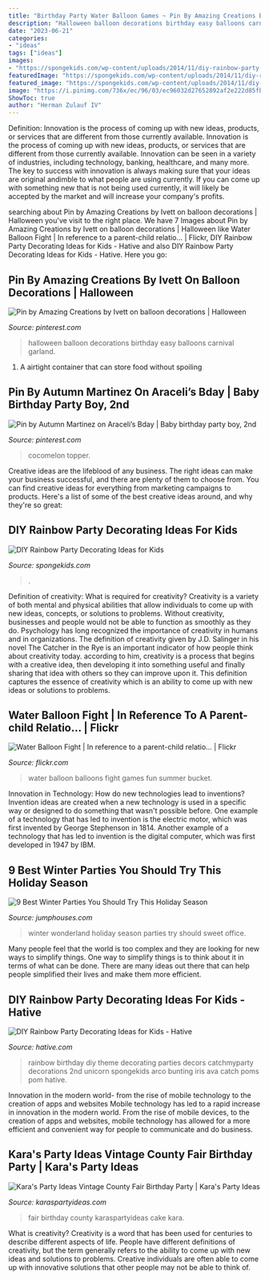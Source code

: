 ```yaml
---
title: "Birthday Party Water Balloon Games ~ Pin By Amazing Creations By Ivett On Balloon Decorations"
description: "Halloween balloon decorations birthday easy balloons carnival garland"
date: "2023-06-21"
categories:
- "ideas"
tags: ["ideas"]
images:
- "https://spongekids.com/wp-content/uploads/2014/11/diy-rainbow-party-decorating-ideas/5-rainbow-table-decor.jpg"
featuredImage: "https://spongekids.com/wp-content/uploads/2014/11/diy-rainbow-party-decorating-ideas/5-rainbow-table-decor.jpg"
featured_image: "https://spongekids.com/wp-content/uploads/2014/11/diy-rainbow-party-decorating-ideas/5-rainbow-table-decor.jpg"
image: "https://i.pinimg.com/736x/ec/96/03/ec96032d27652892af2e222d85fb2066.jpg"
ShowToc: true
author: "Herman Zulauf IV"
---
```



Definition: Innovation is the process of coming up with new ideas, products, or services that are different from those currently available.
Innovation is the process of coming up with new ideas, products, or services that are different from those currently available. Innovation can be seen in a variety of industries, including technology, banking, healthcare, and many more. The key to success with innovation is always making sure that your ideas are original andimble to what people are using currently. If you can come up with something new that is not being used currently, it will likely be accepted by the market and will increase your company's profits.

	

		
searching about Pin by Amazing Creations by Ivett on balloon decorations | Halloween you've visit to the right place. We have 7 Images about Pin by Amazing Creations by Ivett on balloon decorations | Halloween like Water Balloon Fight | In reference to a parent-child relatio… | Flickr, DIY Rainbow Party Decorating Ideas for Kids - Hative and also DIY Rainbow Party Decorating Ideas for Kids - Hative. Here you go:
		
    
## Pin By Amazing Creations By Ivett On Balloon Decorations | Halloween

<img loading=lazy src="https://i.pinimg.com/736x/02/62/21/026221958d331a3ecf15827334eb8d0c--balloon-decorations.jpg" onerror="this.onerror=null;this.src='https://tse4.mm.bing.net/th?id=OIP.3bV6H3uKHEIwwccf1sTDIgHaNK&amp;pid=15.1';" alt="Pin by Amazing Creations by Ivett on balloon decorations | Halloween">

_Source: pinterest.com_

>halloween balloon decorations birthday easy balloons carnival garland. 

	

1. A airtight container that can store food without spoiling 

    
## Pin By Autumn Martinez On Araceli’s Bday | Baby Birthday Party Boy, 2nd

<img loading=lazy src="https://i.pinimg.com/736x/ec/96/03/ec96032d27652892af2e222d85fb2066.jpg" onerror="this.onerror=null;this.src='https://tse2.mm.bing.net/th?id=OIP.IbCyeGEWh7HW8tqDNFYk-QHaJ3&amp;pid=15.1';" alt="Pin by Autumn Martinez on Araceli’s Bday | Baby birthday party boy, 2nd">

_Source: pinterest.com_

>cocomelon topper. 

	

Creative ideas are the lifeblood of any business. The right ideas can make your business successful, and there are plenty of them to choose from. You can find creative ideas for everything from marketing campaigns to products. Here's a list of some of the best creative ideas around, and why they're so great: 

    
## DIY Rainbow Party Decorating Ideas For Kids

<img loading=lazy src="https://spongekids.com/wp-content/uploads/2014/11/diy-rainbow-party-decorating-ideas/5-rainbow-table-decor.jpg" onerror="this.onerror=null;this.src='https://tse4.mm.bing.net/th?id=OIP.nMuxdESfSZj1uaUReL2v-AHaLI&amp;pid=15.1';" alt="DIY Rainbow Party Decorating Ideas for Kids">

_Source: spongekids.com_

>. 

	

Definition of creativity: What is required for creativity?
Creativity is a variety of both mental and physical abilities that allow individuals to come up with new ideas, concepts, or solutions to problems. Without creativity, businesses and people would not be able to function as smoothly as they do. Psychology has long recognized the importance of creativity in humans and in organizations. The definition of creativity given by J.D. Salinger in his novel The Catcher in the Rye is an important indicator of how people think about creativity today. according to him, creativity is a process that begins with a creative idea, then developing it into something useful and finally sharing that idea with others so they can improve upon it. This definition captures the essence of creativity which is an ability to come up with new ideas or solutions to problems.

    
## Water Balloon Fight | In Reference To A Parent-child Relatio… | Flickr

<img loading=lazy src="https://c1.staticflickr.com/5/4097/4861090118_a152f425c0_b.jpg" onerror="this.onerror=null;this.src='https://tse4.mm.bing.net/th?id=OIP.sj89ucbZe1noEgbh6Jk1MAHaJ4&amp;pid=15.1';" alt="Water Balloon Fight | In reference to a parent-child relatio… | Flickr">

_Source: flickr.com_

>water balloon balloons fight games fun summer bucket. 

	

Innovation in Technology: How do new technologies lead to inventions?
Invention ideas are created when a new technology is used in a specific way or designed to do something that wasn't possible before. One example of a technology that has led to invention is the electric motor, which was first invented by George Stephenson in 1814. Another example of a technology that has led to invention is the digital computer, which was first developed in 1947 by IBM.

    
## 9 Best Winter Parties You Should Try This Holiday Season

<img loading=lazy src="https://www.jumphouses.com/wp-content/uploads/2017/12/Winter-Wonderland-Party-Ideas.jpg" onerror="this.onerror=null;this.src='https://tse2.mm.bing.net/th?id=OIP.Vj3WH1ZQeVJA5OWEi1fQCAHaEu&amp;pid=15.1';" alt="9 Best Winter Parties You Should Try This Holiday Season">

_Source: jumphouses.com_

>winter wonderland holiday season parties try should sweet office. 

	

Many people feel that the world is too complex and they are looking for new ways to simplify things. One way to simplify things is to think about it in terms of what can be done. There are many ideas out there that can help people simplified their lives and make them more efficient.

    
## DIY Rainbow Party Decorating Ideas For Kids - Hative

<img loading=lazy src="https://hative.com/wp-content/uploads/2014/11/diy-rainbow-party-decorating-ideas/9-rainbow-wall-decors.jpg" onerror="this.onerror=null;this.src='https://tse3.mm.bing.net/th?id=OIP.xzvMCHYn0YUqLiz5Vc2PVAHaLL&amp;pid=15.1';" alt="DIY Rainbow Party Decorating Ideas for Kids - Hative">

_Source: hative.com_

>rainbow birthday diy theme decorating parties decors catchmyparty decorations 2nd unicorn spongekids arco bunting iris ava catch poms pom hative. 

	

Innovation in the modern world- from the rise of mobile technology to the creation of apps and websites
Mobile technology has led to a rapid increase in innovation in the modern world. From the rise of mobile devices, to the creation of apps and websites, mobile technology has allowed for a more efficient and convenient way for people to communicate and do business.

    
## Kara&#039;s Party Ideas Vintage County Fair Birthday Party | Kara&#039;s Party Ideas

<img loading=lazy src="https://karaspartyideas.com/wp-content/uploads/2017/11/Vintage-County-Fair-Birthday-Party-via-Karas-Party-Ideas-KarasPartyIdeas.com6_-1.jpg" onerror="this.onerror=null;this.src='https://tse4.mm.bing.net/th?id=OIP.6JV8yVqSQ4Trednk421ZVQHaLH&amp;pid=15.1';" alt="Kara&#039;s Party Ideas Vintage County Fair Birthday Party | Kara&#039;s Party Ideas">

_Source: karaspartyideas.com_

>fair birthday county karaspartyideas cake kara. 

	

What is creativity?
Creativity is a word that has been used for centuries to describe different aspects of life. People have different definitions of creativity, but the term generally refers to the ability to come up with new ideas and solutions to problems. Creative individuals are often able to come up with innovative solutions that other people may not be able to think of.

